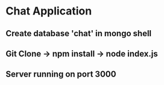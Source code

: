 # Chat Application
## Create database 'chat' in mongo shell
## Git Clone -> npm install -> node index.js
## Server running on port 3000
